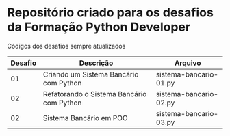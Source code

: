 # Repositório criado para os desafios da Formação Python Developer

Códigos dos desafios sempre atualizados

| Desafio | Descrição                                 | Arquivo                |
| ------- | ----------------------------------------- | ---------------------- |
| 01      | Criando um Sistema Bancário com Python    | sistema-bancario-01.py |
| 02      | Refatorando o Sistema Bancário com Python | sistema-bancario-02.py |
| 02      | Sistema Bancário em POO                   | sistema-bancario-03.py |
